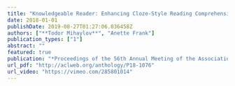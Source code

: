 ```yaml
---
title: "Knowledgeable Reader: Enhancing Cloze-Style Reading Comprehension with External Commonsense Knowledge"
date: 2018-01-01
publishDate: 2019-08-27T01:27:06.036458Z
authors: ["**Todor Mihaylov**", "Anette Frank"]
publication_types: ["1"]
abstract: ""
featured: true
publication: "*Proceedings of the 56th Annual Meeting of the Association for Computational Linguistics (Volume 1: Long Papers)*"
url_pdf: "http://aclweb.org/anthology/P18-1076"
url_video: "https://vimeo.com/285801014"
---
```



